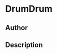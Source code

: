 # DrumDrum

## Author

<!-- Insert Your Name Here -->

## Description

<!-- Describe your example here -->
